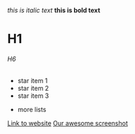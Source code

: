 *this is italic text*
**this is bold text**

# H1 

###### H6

* star item 1
* star item 2
* star item 3
- more lists

[Link to website]("http://daringfireball.net/projects/markdown/syntax")
[Our awesome screenshot]("https://github.com/timlkelly/phase-0-gps-1/blob/master/screenshot.png")
